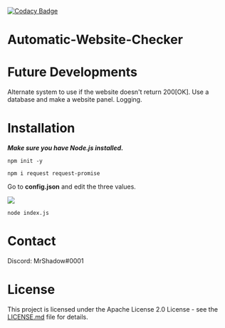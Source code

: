 [![Codacy Badge](https://api.codacy.com/project/badge/Grade/431bde58c74e465aaaa544365955ebeb)](https://www.codacy.com/manual/SergeantShadoww/Automatic-Website-Checker?utm_source=github.com&amp;utm_medium=referral&amp;utm_content=UsmanSamiMahmood/Automatic-Website-Checker&amp;utm_campaign=Badge_Grade)

# Automatic-Website-Checker

# Future Developments
Alternate system to use if the website doesn't return 200[OK].
Use a database and make a website panel.
Logging.

# Installation
***Make sure you have Node.js installed.***

```
npm init -y
```

```
npm i request request-promise
```

Go to **config.json** and edit the three values.

![](https://cdn.discordapp.com/attachments/695841512893710336/698545491692093580/unknown.png)

```
node index.js
```

# Contact
Discord: MrShadow#0001

# License

This project is licensed under the Apache License 2.0 License - see the [LICENSE.md](https://github.com/UsmanSamiMahmood/AutomaticWebsiteChecker/blob/master/LICENSE.md) file for details.

